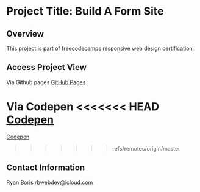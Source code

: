 # Project Title: Build A Form Site

## Overview

This project is part of freecodecamps responsive web design certification.

## Access Project View

Via Github pages
[GitHub Pages](https://neodynia.github.io/build-a-form-proj)

Via Codepen
<<<<<<< HEAD
[Codepen](https://codepen.io/ryanboris/pen/PaRejo)
=======
[Codepen](https://codepen.io/ryanboris/pen/PaRejo)
>>>>>>> refs/remotes/origin/master

## Contact Information

Ryan Boris
rbwebdev@icloud.com
